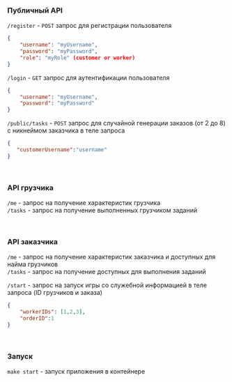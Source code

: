 ### Публичный API

`/register` - `POST` запрос для регистрации пользователя
```json
{
    "username": "myUsername",
    "password": "myPassword",
    "role": "myRole" (customer or worker)
}
```
`/login` -  `GET` запрос для аутентификации пользователя
```json
{
    "username": "myUsername",
    "password": "myPassword"
}
```
`/public/tasks` - `POST` запрос для случайной генерации заказов (от 2 до 8) с никнеймом заказчика в теле запроса
```json
{
   "customerUsername":"username"
}
```

⁣
### API грузчика
`/me` - запрос на получение характеристик грузчика  
`/tasks` - запрос на получение выполненных грузчиком заданий

⁣
### API заказчика
`/me` - запрос на получение характеристик заказчика и доступных для найма грузчиков  
`/tasks` - запрос на получение доступных для выполнения заданий

`/start` - запрос на запуск игры со служебной информацией в теле запроса (ID грузчиков и заказа)
```json
{
    "workerIDs": [1,2,3],
    "orderID":1
}
```

⁣
### Запуск
`make start` - запуск приложения в контейнере